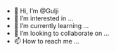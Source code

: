 - 👋 Hi, I’m @Gulji
- 👀 I’m interested in ...
- 🌱 I’m currently learning ...
- 💞️ I’m looking to collaborate on ...
- 📫 How to reach me ...

<!---
Gulji/Gulji is a ✨ special ✨ repository because its `README.md` (this file) appears on your GitHub profile.
You can click the Preview link to take a look at your changes.
--->

